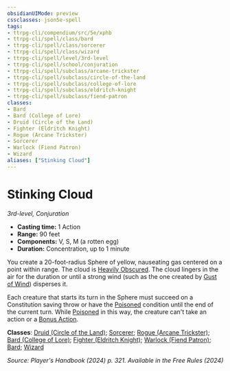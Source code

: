 ```yaml
---
obsidianUIMode: preview
cssclasses: json5e-spell
tags:
- ttrpg-cli/compendium/src/5e/xphb
- ttrpg-cli/spell/class/bard
- ttrpg-cli/spell/class/sorcerer
- ttrpg-cli/spell/class/wizard
- ttrpg-cli/spell/level/3rd-level
- ttrpg-cli/spell/school/conjuration
- ttrpg-cli/spell/subclass/arcane-trickster
- ttrpg-cli/spell/subclass/circle-of-the-land
- ttrpg-cli/spell/subclass/college-of-lore
- ttrpg-cli/spell/subclass/eldritch-knight
- ttrpg-cli/spell/subclass/fiend-patron
classes:
- Bard
- Bard (College of Lore)
- Druid (Circle of the Land)
- Fighter (Eldritch Knight)
- Rogue (Arcane Trickster)
- Sorcerer
- Warlock (Fiend Patron)
- Wizard
aliases: ["Stinking Cloud"]
---
```

# Stinking Cloud
*3rd-level, Conjuration*  


- **Casting time:** 1 Action
- **Range:** 90 feet
- **Components:** V, S, M (a rotten egg)
- **Duration:** Concentration, up to 1 minute

You create a 20-foot-radius Sphere of yellow, nauseating gas centered on a point within range. The cloud is [Heavily Obscured](3-Mechanics/CLI/rules/variant-rules/heavily-obscured-xphb.md). The cloud lingers in the air for the duration or until a strong wind (such as the one created by [Gust of Wind](3-Mechanics/CLI/spells/gust-of-wind-xphb.md)) disperses it.

Each creature that starts its turn in the Sphere must succeed on a Constitution saving throw or have the [Poisoned](3-Mechanics/CLI/rules/conditions.md#Poisoned) condition until the end of the current turn. While [Poisoned](3-Mechanics/CLI/rules/conditions.md#Poisoned) in this way, the creature can't take an action or a [Bonus Action](3-Mechanics/CLI/rules/variant-rules/bonus-action-xphb.md).

**Classes**: [Druid (Circle of the Land)](3-Mechanics/CLI/lists/list-spells-classes-druid-xphb-circle-of-the-land-xphb.md "subclass=XPHB;class=XPHB"); [Sorcerer](3-Mechanics/CLI/lists/list-spells-classes-sorcerer.md); [Rogue (Arcane Trickster)](3-Mechanics/CLI/lists/list-spells-classes-rogue-xphb-arcane-trickster-xphb.md "subclass=XPHB;class=XPHB"); [Bard (College of Lore)](3-Mechanics/CLI/lists/list-spells-classes-bard-xphb-college-of-lore-xphb.md "subclass=XPHB;class=XPHB"); [Fighter (Eldritch Knight)](3-Mechanics/CLI/lists/list-spells-classes-fighter-xphb-eldritch-knight-xphb.md "subclass=XPHB;class=XPHB"); [Warlock (Fiend Patron)](3-Mechanics/CLI/lists/list-spells-classes-warlock-xphb-fiend-patron-xphb.md "subclass=XPHB;class=XPHB"); [Bard](3-Mechanics/CLI/lists/list-spells-classes-bard.md); [Wizard](3-Mechanics/CLI/lists/list-spells-classes-wizard.md)

*Source: Player's Handbook (2024) p. 321. Available in the Free Rules (2024)*